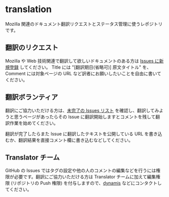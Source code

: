 translation
===========

Mozilla 関連のドキュメント翻訳リクエストとステータス管理に使うレポジトリです。

## 翻訳のリクエスト

Mozilla や Web 技術関連で翻訳して欲しいドキュメントのある方は [Issues に新規登録](https://github.com/mozilla-japan/translation/issues/new) してください。
Title には "\[翻訳期日(省略可)\] 原文タイトル" を、Comment には対象ページの URL など訳者にお願いしたいことを自由に書いてください。


## 翻訳ボランティア

翻訳にご協力いただける方は、[未完了の Issues リスト](https://github.com/mozilla-japan/translation/issues?state=open) を確認し、翻訳してみようと思うページがあったらその Issue に翻訳開始しますとコメントを残して翻訳作業を始めてください。

翻訳が完了したらまた Issue に翻訳したテキストを公開している URL を書き込むか、翻訳結果を直接コメント欄に書き込むなどしてください。


## Translator チーム

GitHub の Issues ではタグの設定や他の人のコメントの編集などを行うには権限が必要です。翻訳にご協力いただける方は Translator チームに加えて編集権限 (リポジトリの Push 権限) を付与しますので、[dynamis](http://dynamis.jp/) などにコンタクトしてください。

